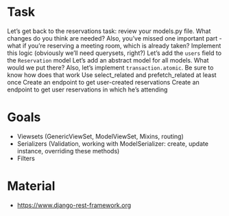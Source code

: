 # Task
Let’s get back to the reservations task:
review your models.py file. What changes do you think are needed?
Also, you’ve missed one important part - what if you’re reserving a meeting room, which is already taken? Implement this logic (obviously we’ll need querysets, right?)
Let’s add the `users` field to the `Reservation` model
Let’s add an abstract model for all models. What would we put there?
Also, let’s implement `transaction.atomic`. Be sure to know how does that work
Use select_related and prefetch_related at least once
Create an endpoint to get user-created reservations
Create an endpoint to get user reservations in which he’s attending

# Goals
- Viewsets (GenericViewSet, ModelViewSet, Mixins, routing)
- Serializers (Validation, working with ModelSerializer: create, update instance, overriding these methods)
- Filters

# Material
- https://www.django-rest-framework.org
